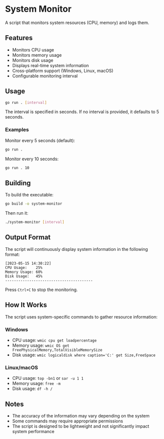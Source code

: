 # System Monitor

A script that monitors system resources (CPU, memory) and logs them.

## Features

- Monitors CPU usage
- Monitors memory usage
- Monitors disk usage
- Displays real-time system information
- Cross-platform support (Windows, Linux, macOS)
- Configurable monitoring interval

## Usage

```bash
go run . [interval]
```

The interval is specified in seconds. If no interval is provided, it defaults to 5 seconds.

### Examples

Monitor every 5 seconds (default):
```bash
go run .
```

Monitor every 10 seconds:
```bash
go run . 10
```

## Building

To build the executable:

```bash
go build -o system-monitor
```

Then run it:

```bash
./system-monitor [interval]
```

## Output Format

The script will continuously display system information in the following format:

```
[2023-05-15 14:30:22]
CPU Usage:    25%
Memory Usage: 60%
Disk Usage:   45%
----------------------------------------
```

Press `Ctrl+C` to stop the monitoring.

## How It Works

The script uses system-specific commands to gather resource information:

### Windows
- CPU usage: `wmic cpu get loadpercentage`
- Memory usage: `wmic OS get FreePhysicalMemory,TotalVisibleMemorySize`
- Disk usage: `wmic logicaldisk where caption='C:' get Size,FreeSpace`

### Linux/macOS
- CPU usage: `top -bn1` or `sar -u 1 1`
- Memory usage: `free -m`
- Disk usage: `df -h /`

## Notes

- The accuracy of the information may vary depending on the system
- Some commands may require appropriate permissions
- The script is designed to be lightweight and not significantly impact system performance
